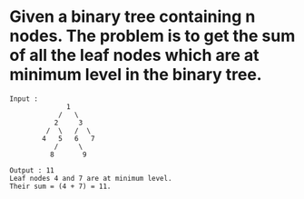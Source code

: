 # Given a binary tree containing n nodes. The problem is to get the sum of all the leaf nodes which are at minimum level in the binary tree.

```
Input : 
              1
            /   \
           2     3
         /  \   /  \
        4   5   6   7
           /     \
          8       9

Output : 11
Leaf nodes 4 and 7 are at minimum level.
Their sum = (4 + 7) = 11. 
```
